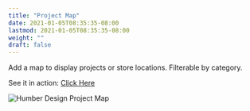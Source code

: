```yaml
---
title: "Project Map"
date: 2021-01-05T08:35:35-08:00
lastmod: 2021-01-05T08:35:35-08:00
weight: ""
draft: false
---
```


Add a map to display projects or store locations. Filterable by category.

See it in action: [Click Here](https://hdgpdx.com/projects/)

![Humber Design Project Map](/sales-tools/available-modules/hdgpdx-project-map.png)